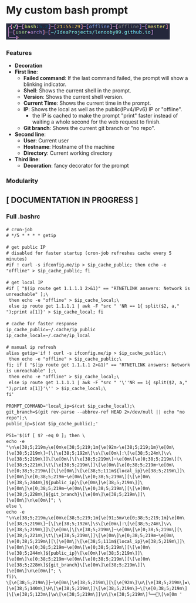 # My custom bash prompt

![Prompt](./../assets/images/bash.png)

### Features

- **Decoration**
- **First line**:
  - **Failed command**: If the last command failed, the prompt will show a blinking indicator.
  - **Shell**: Shows the current shell in the prompt.
  - **Version**: Shows the current shell version.
  - **Current Time**: Shows the current time in the prompt.
  - **IP**: Shows the local as well as the public(IPv4/IPv6) IP or "offline".
      - the IP is cached to make the prompt "print" faster instead of waiting a whole second for the web request to finish.
  - **Git branch**: Shows the current git branch or "no repo".
- **Second line**:
  - **User**: Current user
  - **Hostname**: Hostname of the machine
  - **Directory**: Current working directory
- **Third line**:
  - **Decoration**: fancy decorator for the prompt


### Modularity

## [ DOCUMENTATION IN PROGRESS ]

### Full .bashrc

```
# cron-job
# */5 * * * * getip

# get public IP
# disabled for faster startup (cron-job refreshes cache every 5 minutes)
#if ! curl -s ifconfig.me/ip > $ip_cache_public; then echo -e "offline" > $ip_cache_public; fi

# get local IP
#if [ "$(ip route get 1.1.1.1 2>&1)" == "RTNETLINK answers: Network is unreachable" ];\
 then echo -e "offline" > $ip_cache_local;\
 else ip route get 1.1.1.1 | awk -F "src " 'NR == 1{ split($2, a," ");print a[1]}' > $ip_cache_local; fi

# cache for faster response
ip_cache_public=~/.cache/ip_public
ip_cache_local=~/.cache/ip_local

# manual ip refresh
alias getip='if ! curl -s ifconfig.me/ip > $ip_cache_public;\
 then echo -e "offline" > $ip_cache_public;\
fi; if [ "$(ip route get 1.1.1.1 2>&1)" == "RTNETLINK answers: Network is unreachable" ];\
 then echo -e "offline" > $ip_cache_local;\
 else ip route get 1.1.1.1 | awk -F "src " '\''NR == 1{ split($2, a," ");print a[1]}'\'' > $ip_cache_local;\
fi'

PROMPT_COMMAND='local_ip=$(cat $ip_cache_local);\
git_branch=$(git rev-parse --abbrev-ref HEAD 2>/dev/null || echo "no repo");\
public_ip=$(cat $ip_cache_public);'

PS1='$(if [ $? -eq 0 ]; then \
echo -e "\n\e[38;5;219m╭\e[0m\e[38;5;219;1m{\e[92m✓\e[38;5;219;1m}\e[0m\[\e[38;5;219m\]─[\[\e[38;5;192m\]\s\[\e[0m\]:\[\e[38;5;24m\]\v\[\e[38;5;219m\]]\[\e[0m\]\[\e[38;5;219m\]─\e[0m\[\e[0;38;5;219m\][\[\e[38;5;221m\]\t\[\e[38;5;219m\]]\[\e[0m\]\e[0;38;5;219m─\e[0m\[\e[0;38;5;219m\][\[\e[0m\]\[\e[38;5;111m${local_ip}\e[38;5;219m\]]\[\e[0m\]\e[0;38;5;219m─\e[0m\[\e[0;38;5;219m\][\[\e[0m\[\e[38;5;244m\]${public_ip}\[\e[0m\]\e[38;5;219m\]]\[\e[0m\]\e[0;38;5;219m─\e[0m\[\e[0;38;5;219m\][\[\e[0m\[\e[38;5;228m\]${git_branch}\[\e[0m\]\e[38;5;219m\]]\[\e[0m\]\n\e[0m\]"; \
else \
echo -e "\n\e[38;5;219m╭\e[0m\e[38;5;219;1m{\e[91;5m✗\e[0;38;5;219;1m}\e[0m\[\e[38;5;219m\]─[\[\e[38;5;192m\]\s\[\e[0m\]:\[\e[38;5;24m\]\v\[\e[38;5;219m\]]\[\e[0m\]\[\e[38;5;219m\]─\e[0m\[\e[0;38;5;219m\][\[\e[38;5;221m\]\t\[\e[38;5;219m\]]\[\e[0m\]\e[0;38;5;219m─\e[0m\[\e[0;38;5;219m\][\[\e[0m\]\[\e[38;5;111m${local_ip}\e[38;5;219m\]]\[\e[0m\]\e[0;38;5;219m─\e[0m\[\e[0;38;5;219m\][\[\e[0m\[\e[38;5;244m\]${public_ip}\[\e[0m\]\e[38;5;219m\]]\[\e[0m\]\e[0;38;5;219m─\e[0m\[\e[0;38;5;219m\][\[\e[0m\[\e[38;5;228m\]${git_branch}\[\e[0m\]\e[38;5;219m\]]\[\e[0m\]\n\e[0m\]"; \
fi)\
\[\e[38;5;219m\]├─\e[0m\[\e[38;5;219m\][\[\e[92m\]\u\[\e[38;5;219m\]❖\[\e[38;5;140m\]\H\[\e[38;5;219m\]]\[\e[38;5;219m\]─\[\e[0;38;5;219m\][\[\e[38;5;123m\]\w\[\e[38;5;219m\]]\n\[\e[38;5;219m\]╰──𑁱\[\e[0m '
```